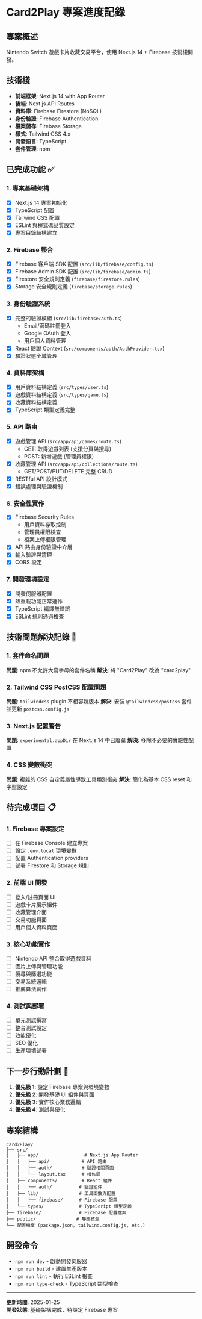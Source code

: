# Card2Play 專案進度記錄

## 專案概述
Nintendo Switch 遊戲卡片收藏交易平台，使用 Next.js 14 + Firebase 技術棧開發。

## 技術棧
- **前端框架**: Next.js 14 with App Router
- **後端**: Next.js API Routes
- **資料庫**: Firebase Firestore (NoSQL)
- **身份驗證**: Firebase Authentication
- **檔案儲存**: Firebase Storage  
- **樣式**: Tailwind CSS 4.x
- **開發語言**: TypeScript
- **套件管理**: npm

## 已完成功能 ✅

### 1. 專案基礎架構
- [x] Next.js 14 專案初始化
- [x] TypeScript 配置
- [x] Tailwind CSS 配置 
- [x] ESLint 與程式碼品質設定
- [x] 專案目錄結構建立

### 2. Firebase 整合
- [x] Firebase 客戶端 SDK 配置 (`src/lib/firebase/config.ts`)
- [x] Firebase Admin SDK 配置 (`src/lib/firebase/admin.ts`)
- [x] Firestore 安全規則定義 (`firebase/firestore.rules`)
- [x] Storage 安全規則定義 (`firebase/storage.rules`)

### 3. 身份驗證系統
- [x] 完整的驗證模組 (`src/lib/firebase/auth.ts`)
  - Email/密碼註冊登入
  - Google OAuth 登入
  - 用戶個人資料管理
- [x] React 驗證 Context (`src/components/auth/AuthProvider.tsx`)
- [x] 驗證狀態全域管理

### 4. 資料庫架構
- [x] 用戶資料結構定義 (`src/types/user.ts`)
- [x] 遊戲資料結構定義 (`src/types/game.ts`)
- [x] 收藏資料結構定義
- [x] TypeScript 類型定義完整

### 5. API 路由
- [x] 遊戲管理 API (`src/app/api/games/route.ts`)
  - GET: 取得遊戲列表 (支援分頁與搜尋)
  - POST: 新增遊戲 (管理員權限)
- [x] 收藏管理 API (`src/app/api/collections/route.ts`)
  - GET/POST/PUT/DELETE 完整 CRUD
- [x] RESTful API 設計模式
- [x] 錯誤處理與驗證機制

### 6. 安全性實作
- [x] Firebase Security Rules
  - 用戶資料存取控制
  - 管理員權限檢查
  - 檔案上傳權限管理
- [x] API 路由身份驗證中介層
- [x] 輸入驗證與清理
- [x] CORS 設定

### 7. 開發環境設定
- [x] 開發伺服器配置
- [x] 熱重載功能正常運作
- [x] TypeScript 編譯無錯誤
- [x] ESLint 規則通過檢查

## 技術問題解決記錄 🔧

### 1. 套件命名問題
**問題**: npm 不允許大寫字母的套件名稱
**解決**: 將 "Card2Play" 改為 "card2play"

### 2. Tailwind CSS PostCSS 配置問題  
**問題**: `tailwindcss` plugin 不相容新版本
**解決**: 安裝 `@tailwindcss/postcss` 套件並更新 `postcss.config.js`

### 3. Next.js 配置警告
**問題**: `experimental.appDir` 在 Next.js 14 中已廢棄
**解決**: 移除不必要的實驗性配置

### 4. CSS 變數衝突
**問題**: 複雜的 CSS 自定義屬性導致工具類別衝突
**解決**: 簡化為基本 CSS reset 和字型設定

## 待完成項目 📋

### 1. Firebase 專案設定
- [ ] 在 Firebase Console 建立專案
- [ ] 設定 `.env.local` 環境變數
- [ ] 配置 Authentication providers
- [ ] 部署 Firestore 和 Storage 規則

### 2. 前端 UI 開發
- [ ] 登入/註冊頁面 UI
- [ ] 遊戲卡片展示組件
- [ ] 收藏管理介面
- [ ] 交易功能頁面
- [ ] 用戶個人資料頁面

### 3. 核心功能實作
- [ ] Nintendo API 整合取得遊戲資料
- [ ] 圖片上傳與管理功能
- [ ] 搜尋與篩選功能
- [ ] 交易系統邏輯
- [ ] 推薦算法實作

### 4. 測試與部署
- [ ] 單元測試撰寫
- [ ] 整合測試設定
- [ ] 效能優化
- [ ] SEO 優化
- [ ] 生產環境部署

## 下一步行動計劃 🎯

1. **優先級 1**: 設定 Firebase 專案與環境變數
2. **優先級 2**: 開發基礎 UI 組件與頁面
3. **優先級 3**: 實作核心業務邏輯
4. **優先級 4**: 測試與優化

## 專案結構
```
Card2Play/
├── src/
│   ├── app/                 # Next.js App Router
│   │   ├── api/            # API 路由
│   │   ├── auth/           # 驗證相關頁面
│   │   └── layout.tsx      # 根佈局
│   ├── components/         # React 組件
│   │   └── auth/          # 驗證組件
│   ├── lib/               # 工具函數與配置
│   │   └── firebase/      # Firebase 配置
│   └── types/             # TypeScript 類型定義
├── firebase/              # Firebase 配置檔案
├── public/               # 靜態資源
└── 配置檔案 (package.json, tailwind.config.js, etc.)
```

## 開發命令
- `npm run dev` - 啟動開發伺服器
- `npm run build` - 建置生產版本  
- `npm run lint` - 執行 ESLint 檢查
- `npm run type-check` - TypeScript 類型檢查

---
**更新時間**: 2025-01-25  
**開發狀態**: 基礎架構完成，待設定 Firebase 專案